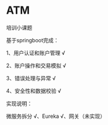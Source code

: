 # ATM
培训小课题

基于springboot完成：

1、用户认证和账户管理 √

2、账户操作和交易模拟 √

3、错误处理与异常 √

4、安全性和数据校验 √

实现说明：

微服务拆分 √、Eureka √、网关（未实现）
